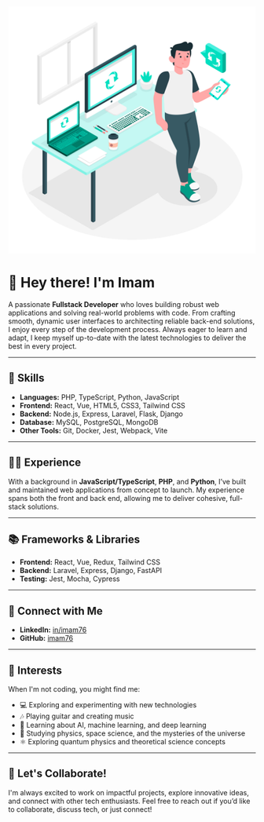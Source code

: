 <!-- <img src="https://raw.githubusercontent.com/imam76/imam76/refs/heads/main/reusable-code.jpg" width="400"> -->
![reusable-code](.github/assets/reusable-code.jpg 'reusable-code')

# 👋 Hey there! I'm Imam

A passionate **Fullstack Developer** who loves building robust web applications and solving real-world problems with code. From crafting smooth, dynamic user interfaces to architecting reliable back-end solutions, I enjoy every step of the development process. Always eager to learn and adapt, I keep myself up-to-date with the latest technologies to deliver the best in every project.

---

## 🌟 Skills
- **Languages:** PHP, TypeScript, Python, JavaScript
- **Frontend:** React, Vue, HTML5, CSS3, Tailwind CSS
- **Backend:** Node.js, Express, Laravel, Flask, Django
- **Database:** MySQL, PostgreSQL, MongoDB
- **Other Tools:** Git, Docker, Jest, Webpack, Vite

---

## 🧑‍💻 Experience
With a background in **JavaScript/TypeScript**, **PHP**, and **Python**, I’ve built and maintained web applications from concept to launch. My experience spans both the front and back end, allowing me to deliver cohesive, full-stack solutions.

---

## 📚 Frameworks & Libraries
- **Frontend:** React, Vue, Redux, Tailwind CSS
- **Backend:** Laravel, Express, Django, FastAPI
- **Testing:** Jest, Mocha, Cypress

---

## 👥 Connect with Me
- **LinkedIn:** [in/imam76](https://www.linkedin.com/in/asep-imam)
- **GitHub:** [imam76](https://github.com/imam76)

---

## 🎸 Interests
When I'm not coding, you might find me:
- 💻 Exploring and experimenting with new technologies
- 🎶 Playing guitar and creating music
- 📖 Learning about AI, machine learning, and deep learning
- 🌌 Studying physics, space science, and the mysteries of the universe
- ⚛️ Exploring quantum physics and theoretical science concepts

---

## 🚀 Let's Collaborate!
I'm always excited to work on impactful projects, explore innovative ideas, and connect with other tech enthusiasts. Feel free to reach out if you’d like to collaborate, discuss tech, or just connect!
